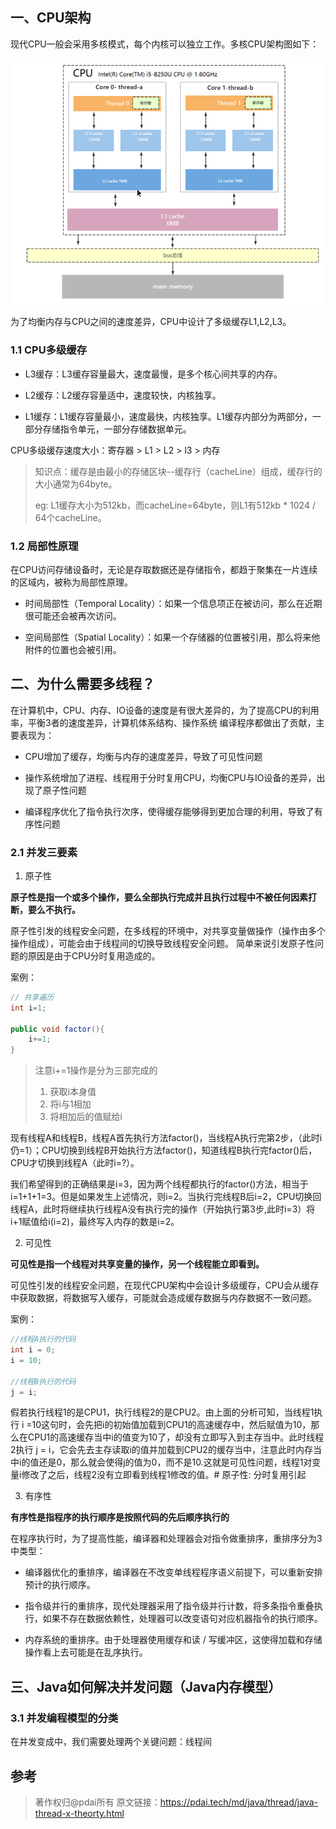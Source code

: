 
## 一、CPU架构

现代CPU一般会采用多核模式，每个内核可以独立工作。多核CPU架构图如下：

![CPU架构图](../../../../../../resources/image/CPU架构.png)

 为了均衡内存与CPU之间的速度差异，CPU中设计了多级缓存L1,L2,L3。

### 1.1 CPU多级缓存

- L3缓存：L3缓存容量最大，速度最慢，是多个核心间共享的内存。

- L2缓存：L2缓存容量适中，速度较快，内核独享。

- L1缓存：L1缓存容量最小，速度最快，内核独享。L1缓存内部分为两部分，一部分存储指令单元，一部分存储数据单元。

CPU多级缓存速度大小：寄存器 > L1 > L2 > l3 > 内存

>知识点：缓存是由最小的存储区块--缓存行（cacheLine）组成，缓存行的大小通常为64byte。
> 
>eg: L1缓存大小为512kb，而cacheLine=64byte，则L1有512kb * 1024 / 64个cacheLine。

### 1.2 局部性原理

在CPU访问存储设备时，无论是存取数据还是存储指令，都趋于聚集在一片连续的区域内，被称为局部性原理。

- 时间局部性（Temporal Locality）：如果一个信息项正在被访问，那么在近期很可能还会被再次访问。

- 空间局部性（Spatial Locality）：如果一个存储器的位置被引用，那么将来他附件的位置也会被引用。

## 二、为什么需要多线程？

在计算机中，CPU、内存、IO设备的速度是有很大差异的，为了提高CPU的利用率，平衡3者的速度差异，计算机体系结构、操作系统
编译程序都做出了贡献，主要表现为：

- CPU增加了缓存，均衡与内存的速度差异，导致了可见性问题

- 操作系统增加了进程、线程用于分时复用CPU，均衡CPU与IO设备的差异，出现了原子性问题

- 编译程序优化了指令执行次序，使得缓存能够得到更加合理的利用，导致了有序性问题

### 2.1 并发三要素

1. 原子性

**原子性是指一个或多个操作，要么全部执行完成并且执行过程中不被任何因素打断，要么不执行。**

原子性引发的线程安全问题，在多线程的环境中，对共享变量做操作（操作由多个操作组成），可能会由于线程间的切换导致线程安全问题。
简单来说引发原子性问题的原因是由于CPU分时复用造成的。

案例：

```java
// 共享遍历
int i=1;

public void factor(){
    i+=1;
}
```
> 注意i+=1操作是分为三部完成的
> 
> 1. 获取i本身值
> 2. 将i与1相加
> 3. 将相加后的值赋给i

现有线程A和线程B，线程A首先执行方法factor()，当线程A执行完第2步，（此时i仍=1）；CPU切换到线程B开始执行方法factor()，知道线程B执行完factor()后，
CPU才切换到线程A（此时i=?）。

我们希望得到的正确结果是i=3，因为两个线程都执行的factor()方法，相当于i=1+1+1=3。但是如果发生上述情况，则i=2。当执行完线程B后i=2，CPU切换回
线程A，此时将继续执行线程A没有执行完的操作（开始执行第3步,此时i=3）将i+1赋值给i(i=2)，最终写入内存的数是i=2。

2. 可见性

**可见性是指一个线程对共享变量的操作，另一个线程能立即看到。**

可见性引发的线程安全问题，在现代CPU架构中会设计多级缓存，CPU会从缓存中获取数据，将数据写入缓存，可能就会造成缓存数据与内存数据不一致问题。

案例：

```java
//线程A执行的代码
int i = 0;
i = 10;
 
//线程B执行的代码
j = i;
```
假若执行线程1的是CPU1，执行线程2的是CPU2。由上面的分析可知，当线程1执行 i =10这句时，会先把i的初始值加载到CPU1的高速缓存中，然后赋值为10，那么在CPU1的高速缓存当中i的值变为10了，却没有立即写入到主存当中。此时线程2执行 j = i，它会先去主存读取i的值并加载到CPU2的缓存当中，注意此时内存当中i的值还是0，那么就会使得j的值为0，而不是10.这就是可见性问题，线程1对变量i修改了之后，线程2没有立即看到线程1修改的值。# 原子性: 分时复用引起

3. 有序性

**有序性是指程序的执行顺序是按照代码的先后顺序执行的**

在程序执行时，为了提高性能，编译器和处理器会对指令做重排序，重排序分为3中类型：

- 编译器优化的重排序，编译器在不改变单线程程序语义前提下，可以重新安排预计的执行顺序。

- 指令级并行的重排序，现代处理器采用了指令级并行计数，将多条指令重叠执行，如果不存在数据依赖性，处理器可以改变语句对应机器指令的执行顺序。

- 内存系统的重排序。由于处理器使用缓存和读 / 写缓冲区，这使得加载和存储操作看上去可能是在乱序执行。

## 三、Java如何解决并发问题（Java内存模型）

### 3.1 并发编程模型的分类

在并发变成中，我们需要处理两个关键问题：线程间




## 参考

> 
>著作权归@pdai所有
>原文链接：https://pdai.tech/md/java/thread/java-thread-x-theorty.html
> 